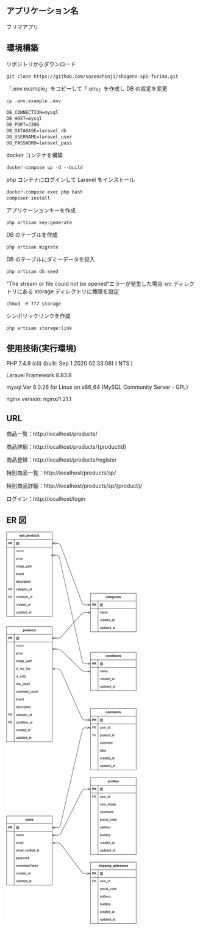## アプリケーション名

フリマアプリ

## 環境構築

リポジトリからダウンロード

```
git clone https://github.com/sazenshinji/shigeno-sp1-furima.git
```

「.env.example」をコピーして「.env」を作成し DB の設定を変更

```
cp .env.example .env
```

```
DB_CONNECTION=mysql
DB_HOST=mysql
DB_PORT=3306
DB_DATABASE=laravel_db
DB_USERNAME=laravel_user
DB_PASSWORD=laravel_pass
```

docker コンテナを構築

```
docker-compose up -d --build
```

php コンテナにログインして Laravel をインストール

```
docker-compose exec php bash
composer install
```

アプリケーションキーを作成

```
php artisan key:generate
```

DB のテーブルを作成

```
php artisan migrate
```

DB のテーブルにダミーデータを投入

```
php artisan db:seed
```

"The stream or file could not be opened"エラーが発生した場合
src ディレクトリにある storage ディレクトリに権限を設定

```
chmod -R 777 storage
```

シンボリックリンクを作成

```
php artisan storage:link
```

## 使用技術(実行環境)

PHP 7.4.9 (cli) (built: Sep 1 2020 02:33:08) ( NTS )

Laravel Framework 8.83.8

mysql Ver 8.0.26 for Linux on x86_64 (MySQL Community Server - GPL)

nginx version: nginx/1.21.1

## URL

商品一覧：http://localhost/products/

商品詳細：http://localhost/products/{productId}

商品登録：http://localhost/products/register

特別商品一覧：http://localhost/products/sp/

特別商品詳細：http://localhost/products/sp/{product}/

ログイン：http://localhost/login

## ER 図

![ER図](ER.drawio.png)


